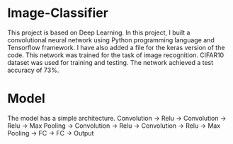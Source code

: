 # Image-Classifier

This project is based on Deep Learning. In this project, I built a convolutional neural network using Python programming language and Tensorflow framework. I have also added a file for the keras version of the code. This network was trained for the task of image recognition. CIFAR10 dataset was used for training and testing. The network achieved a test accuracy of 73%.

# Model

The model has a simple architecture.
Convolution -> Relu -> Convolution -> Relu -> Max Pooling -> Convolution -> Relu -> Convolution -> Relu -> Max Pooling -> FC -> FC -> Output
